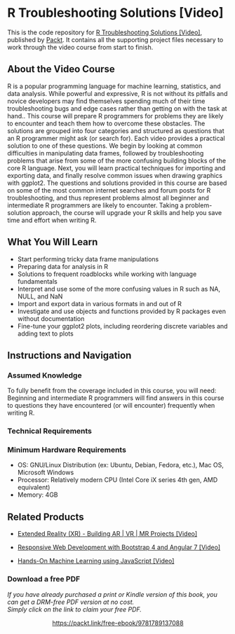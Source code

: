 # R Troubleshooting Solutions [Video]
This is the code repository for [R Troubleshooting Solutions [Video]](https://www.packtpub.com/application-development/r-troubleshooting-solutions-video?utm_source=github&utm_medium=repository&utm_campaign=9781789137088), published by [Packt](https://www.packtpub.com/?utm_source=github). It contains all the supporting project files necessary to work through the video course from start to finish.
## About the Video Course
R is a popular programming language for machine learning, statistics, and data analysis. While powerful and expressive, R is not without its pitfalls and novice developers may find themselves spending much of their time troubleshooting bugs and edge cases rather than getting on with the task at hand.. This course will prepare R programmers for problems they are likely to encounter and teach them how to overcome these obstacles.
The solutions are grouped into four categories and structured as questions that an R programmer might ask (or search for). Each video provides a practical solution to one of these questions. We begin by looking at common difficulties in manipulating data frames, followed by troubleshooting problems that arise from some of the more confusing building blocks of the core R language. Next, you will learn practical techniques for importing and exporting data, and finally resolve common issues when drawing graphics with ggplot2.
The questions and solutions provided in this course are based on some of the most common internet searches and forum posts for R troubleshooting, and thus represent problems almost all beginner and intermediate R programmers are likely to encounter. Taking a problem-solution approach, the course will upgrade your R skills and help you save time and effort when writing R.

<H2>What You Will Learn</H2>
<DIV class=book-info-will-learn-text>
<UL>
<LI>Start performing tricky data frame manipulations 
<LI>Preparing data for analysis in R 
<LI>Solutions to frequent roadblocks while working with language fundamentals 
<LI>Interpret and use some of the more confusing values in R such as NA, NULL, and NaN 
<LI>Import and export data in various formats in and out of R 
<LI>Investigate and use objects and functions provided by R packages even without documentation 
<LI>Fine-tune your ggplot2 plots, including reordering discrete variables and adding text to plots </LI></UL></DIV>

## Instructions and Navigation
### Assumed Knowledge
To fully benefit from the coverage included in this course, you will need:<br/>
Beginning and intermediate R programmers will find answers in this course to questions they have encountered (or will encounter) frequently when writing R.		
### Technical Requirements
### Minimum Hardware Requirements
<UL>
<LI>OS: GNU/Linux Distribution (ex: Ubuntu, Debian, Fedora, etc.), Mac OS, Microsoft Windows</LI>
<LI>Processor: Relatively modern CPU (Intel Core iX series 4th gen,  AMD equivalent)</LI>
<LI>Memory: 4GB</LI></UL>

## Related Products
* [Extended Reality (XR) - Building AR | VR | MR Projects [Video]](https://www.packtpub.com/game-development/extended-reality-xr-building-ar-vr-mr-projects-video?utm_source=github&utm_medium=repository&utm_campaign=9781838559694)

* [Responsive Web Development with Bootstrap 4 and Angular 7 [Video]](https://www.packtpub.com/web-development/responsive-web-development-bootstrap-4-and-angular-7-video?utm_source=github&utm_medium=repository&utm_campaign=9781789615272)

* [Hands-On Machine Learning using JavaScript [Video]](https://www.packtpub.com/application-development/hands-machine-learning-using-javascript-video?utm_source=github&utm_medium=repository&utm_campaign=9781789613360)

### Download a free PDF

 <i>If you have already purchased a print or Kindle version of this book, you can get a DRM-free PDF version at no cost.<br>Simply click on the link to claim your free PDF.</i>
<p align="center"> <a href="https://packt.link/free-ebook/9781789137088">https://packt.link/free-ebook/9781789137088 </a> </p>